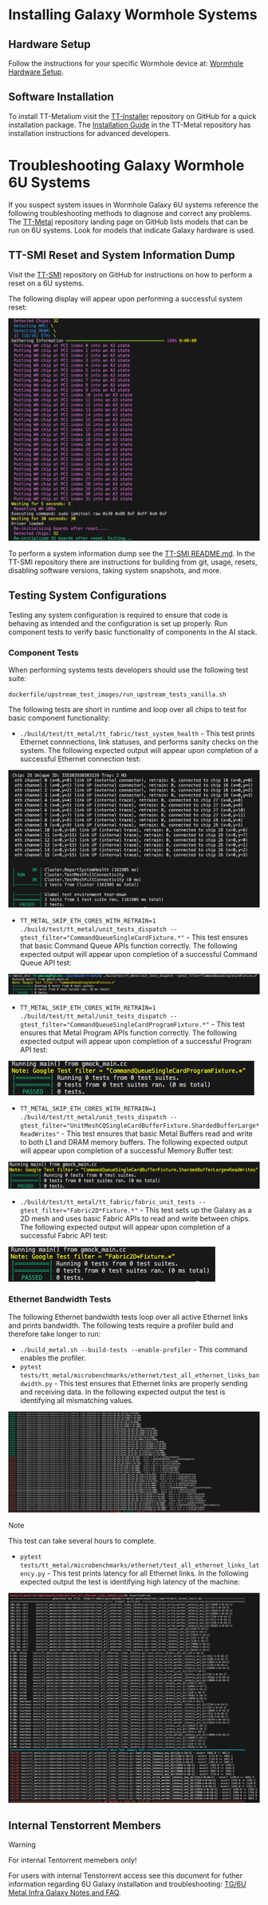 # Installing Galaxy Wormhole Systems

## Hardware Setup
Follow the instructions for your specific Wormhole device at: [Wormhole Hardware Setup](https://docs.tenstorrent.com/aibs/wormhole/).

## Software Installation
To install TT-Metalium visit the [TT-Installer](https://github.com/tenstorrent/tt-installer) repository on GitHub for a quick installation package. The [Installation Guide](https://github.com/tenstorrent/tt-metal/blob/main/INSTALLING.md) in the TT-Metal repository has installation instructions for advanced developers.

# Troubleshooting Galaxy Wormhole 6U Systems
If you suspect system issues in Wormhole Galaxy 6U systems reference the following troubleshooting methods to diagnose and correct any problems. The [TT-Metal](https://github.com/tenstorrent/tt-metal) repository landing page on GitHub lists models that can be run on 6U systems. Look for models that indicate Galaxy hardware is used.

## TT-SMI Reset and System Information Dump
Visit the [TT-SMI](https://github.com/tenstorrent/tt-smi) repository on GitHub for instructions on how to perform a reset on a 6U systems.

The following display will appear upon performing a successful system reset:

![](https://github.com/tenstorrent/tt-metal/blob/main/docs/source/common/images/TT_SMI_Successful_Reset.png)

To perform a system information dump see the [TT-SMI README.md](https://github.com/tenstorrent/tt-smi/blob/main/README.md). In the TT-SMI repository there are instructions for building from git, usage, resets, disabling software versions, taking system snapshots, and more.

## Testing System Configurations
Testing any system configuration is required to ensure that code is behaving as intended and the configuration is set up properly. Run component tests to verify basic functionality of components in the AI stack.

### Component Tests
When performing systems tests developers should use the following test suite:

`dockerfile/upstream_test_images/run_upstream_tests_vanilla.sh`

The following tests are short in runtime and loop over all chips to test for basic component functionality:
- `./build/test/tt_metal/tt_fabric/test_system_health` - This test prints Ethernet connnections, link statuses, and performs sanity checks on the system.
  The following expected output will appear upon completion of a successful Ethernet connection test:

![](https://github.com/tenstorrent/tt-metal/blob/main/docs/source/common/images/Ethernet_Link_Status_Test.png)

- `TT_METAL_SKIP_ETH_CORES_WITH_RETRAIN=1 ./build/test/tt_metal/unit_tests_dispatch --gtest_filter="CommandQueueSingleCardFixture.*"` - This test ensures that basic Command Queue APIs function correctly.
  The following expected output will appear upon completion of a successful Command Queue API test:

![](https://github.com/tenstorrent/tt-metal/blob/main/docs/source/common/images/CQ_API_Test.png)

- `TT_METAL_SKIP_ETH_CORES_WITH_RETRAIN=1 ./build/test/tt_metal/unit_tests_dispatch --gtest_filter="CommandQueueSingleCardProgramFixture.*"` - This test ensures that Metal Program APIs function correctly.
  The following expected output will appear upon completion of a successful Program API test:

![](https://github.com/tenstorrent/tt-metal/blob/main/docs/source/common/images/Program_API_Test.png)

- `TT_METAL_SKIP_ETH_CORES_WITH_RETRAIN=1 ./build/test/tt_metal/unit_tests_dispatch --gtest_filter="UnitMeshCQSingleCardBufferFixture.ShardedBufferLarge*ReadWrites"` - This test ensures that basic Metal Buffers read and write to both L1 and DRAM memory buffers.
  The following expected output will appear upon completion of a successful Memory Buffer test:

![](https://github.com/tenstorrent/tt-metal/blob/main/docs/source/common/images/Memory_Buffer_Test.png)

- `./build/test/tt_metal/tt_fabric/fabric_unit_tests --gtest_filter="Fabric2D*Fixture.*"` - This test sets up the Galaxy as a 2D mesh and uses basic Fabric APIs to read and write between chips.
  The following expected output will appear upon completion of a successful Fabric API test:

![](https://github.com/tenstorrent/tt-metal/blob/main/docs/source/common/images/Fabric_API_Test.png)

### Ethernet Bandwidth Tests
The following Ethernet bandwidth tests loop over all active Ethernet links and prints bandwidth. The following tests require a profiler build and therefore take longer to run:
- `./build_metal.sh --build-tests --enable-profiler` - This command enables the profiler.
- `pytest tests/tt_metal/microbenchmarks/ethernet/test_all_ethernet_links_bandwidth.py` - This test ensures that Ethernet links are properly sending and receiving data.
  In the following expected output the test is identifying all mismatching values.

![](https://github.com/tenstorrent/tt-metal/blob/main/docs/source/common/images/Ethernet_Link_Test.png)

> [!NOTE]
> This test can take several hours to complete.

- `pytest tests/tt_metal/microbenchmarks/ethernet/test_all_ethernet_links_latency.py` - This test prints latency for all Ethernet links.
  In the following expected output the test is identifying high latency of the machine:

![](https://github.com/tenstorrent/tt-metal/blob/main/docs/source/common/images/Ethernet_Link_Latency_Test.png)

## Internal Tenstorrent Members

> [!WARNING]
> For internal Tentorrent memebers only!

For users with internal Tenstorrent access see this document for futher information regarding 6U Galaxy installation and troubleshooting: [TG/6U Metal Infra Galaxy Notes and FAQ](https://tenstorrent.atlassian.net/wiki/spaces/MI6/pages/1074659406/External+TG+6U+Metal+infra+Galaxy+notes+FAQ).
